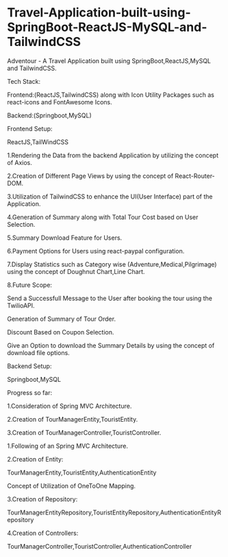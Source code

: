 # Travel-Application-built-using-SpringBoot-ReactJS-MySQL-and-TailwindCSS
Adventour - A Travel Application built using SpringBoot,ReactJS,MySQL and TailwindCSS.

Tech Stack:

Frontend:(ReactJS,TailwindCSS) along with Icon Utility Packages such as react-icons and FontAwesome Icons.

Backend:(Springboot,MySQL)


Frontend Setup:

ReactJS,TailWindCSS

1.Rendering the Data from the backend Application by utilizing the concept of Axios.

2.Creation of Different Page Views by using the concept of React-Router-DOM.

3.Utilization of TailwindCSS to enhance the UI(User Interface) part of the Application.

4.Generation of Summary along with Total Tour Cost based on User Selection.

5.Summary Download Feature for Users.

6.Payment Options for Users using react-paypal configuration.

7.Display Statistics such as Category wise (Adventure,Medical,Pilgrimage) using the concept of Doughnut Chart,Line Chart.


8.Future Scope:

Send a Successfull Message to the User after booking the tour using the TwilioAPI.

Generation of Summary of Tour Order.

Discount Based on Coupon Selection.

Give an Option to download the Summary Details by using the concept of download file options.


Backend Setup: 

Springboot,MySQL

Progress so far:

1.Consideration of Spring MVC Architecture.

2.Creation of TourManagerEntity,TouristEntity.

3.Creation of TourManagerController,TouristController.

1.Following of an Spring MVC Architecture.

2.Creation of Entity:

TourManagerEntity,TouristEntity,AuthenticationEntity

Concept of Utilization of OneToOne Mapping.


3.Creation of Repository:

TourManagerEntityRepository,TouristEntityRepository,AuthenticationEntityRepository

4.Creation of Controllers:

TourManagerController,TouristController,AuthenticationController

